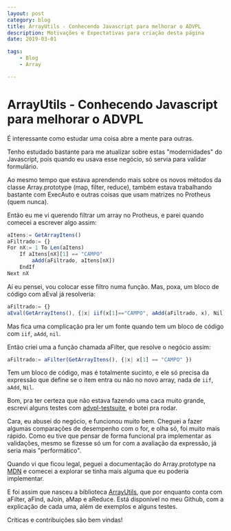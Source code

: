 ```yaml
---
layout: post
category: blog
title: ArrayUtils - Conhecendo Javascript para melhorar o ADVPL
description: Motivações e Expectativas para criação desta página
date: 2019-03-01

tags:
    - Blog
    - Array

---
```

# ArrayUtils - Conhecendo Javascript para melhorar o ADVPL

É interessante como estudar uma coisa abre a mente para outras.

Tenho estudado bastante para me atualizar sobre estas "modernidades" do Javascript, pois quando eu usava esse negócio, só servia para validar formulário.

Ao mesmo tempo que estava aprendendo mais sobre os novos métodos da classe Array.prototype (map, filter, reduce), também estava trabalhando bastante com ExecAuto e outras coisas que usam matrizes no Protheus (quem nunca).

Então eu me vi querendo filtrar um array no Protheus, e parei quando comecei a escrever algo assim:

```js ADVPL
aItens:= GetArrayItens()
aFiltrado:= {}
For nX:= 1 To Len(aItens)
    If aItens[nX][1] == "CAMPO"
        aAdd(aFiltrado, aItens[nX])
    EndIf
Next nX
```

Aí eu pensei, vou colocar esse filtro numa função. Mas, poxa, um bloco de código com aEval já resolveria:

```js ADVPL
aFiltrado:= {}
aEval(GetArrayItens(), {|x| iif(x[1]=="CAMPO", aAdd(aFiltrado, x), Nil) })
```

Mas fica uma complicação pra ler um fonte quando tem um bloco de código com `iif`, `aAdd`, `nil`. 

Então criei uma a função chamada aFilter, que resolve o negócio assim:

```js ADVPL
aFiltrado:= aFilter(GetArrayItens(), {|x| x[1] == "CAMPO" })
```

Tem um bloco de código, mas é totalmente sucinto, e ele só precisa da expressão que define se o item entra ou não no novo array, nada de `iif`, `aAdd`, `Nil`.

Bom, pra ter certeza que não estava fazendo uma caca muito grande, escrevi alguns testes com [advpl-testsuite](https://github.com/nginformatica/advpl-testsuite), e botei pra rodar.

Cara, eu abusei do negócio, e funcionou muito bem. Cheguei a fazer algumas comparações de desempenho com o for, e olha só, foi muito mais rápido. Como eu tive que pensar de forma funcional pra implementar as validações, mesmo se fizesse só um for com a avaliação da expressão, já seria mais "performático".

Quando vi que ficou legal, peguei a documentação do Array.prototype na [MDN](https://developer.mozilla.org/pt-BR/docs/Web/JavaScript/Reference/Global_Objects/Array/filtro) e comecei a explorar se tinha mais alguma que eu poderia implementar.

E foi assim que nasceu a biblioteca [ArrayUtils](https://github.com/tgmti/TGM_Advpl_Tools/tree/master/ArrayUtils), que por enquanto conta com aFilter, aFind, aJoin, aMap e aReduce. Está disponível no meu Github, com a explicação de cada uma, além de exemplos e alguns testes.

Críticas e contribuições são bem vindas!
